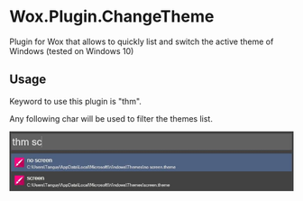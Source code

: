 # Wox.Plugin.ChangeTheme

Plugin for Wox that allows to quickly list and switch the active theme of Windows (tested on Windows 10)

## Usage 

Keyword to use this plugin is "thm".

Any following char will be used to filter the themes list.

![Showcase](https://raw.githubusercontent.com/seza443/Wox.Plugin.ChangeTheme/master/showcase.JPG)
